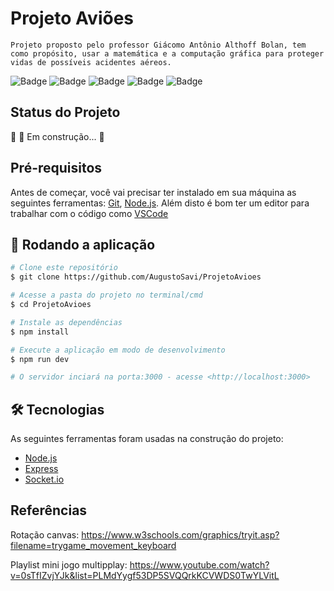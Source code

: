 # Projeto Aviões
    Projeto proposto pelo professor Giácomo Antônio Althoff Bolan, tem como propósito, usar a matemática e a computação gráfica para proteger vidas de possíveis acidentes aéreos. 

![Badge](https://img.shields.io/github/issues/AugustoSavi/ProjetoAvioes)
![Badge](https://img.shields.io/github/forks/AugustoSavi/ProjetoAvioes)
![Badge](https://img.shields.io/github/stars/AugustoSavi/ProjetoAvioes)
![Badge](https://img.shields.io/github/license/AugustoSavi/ProjetoAvioes)
![Badge](https://img.shields.io/twitter/url?url=https%3A%2F%2Fgithub.com%2FAugustoSavi%2FProjetoAvioes)

## Status do Projeto
🚧  🚀 Em construção...  🚧

## Pré-requisitos
Antes de começar, você vai precisar ter instalado em sua máquina as seguintes ferramentas:
[Git](https://git-scm.com), [Node.js](https://nodejs.org/en/). 
Além disto é bom ter um editor para trabalhar com o código como [VSCode](https://code.visualstudio.com/)

## 🎲 Rodando a aplicação

```bash
# Clone este repositório
$ git clone https://github.com/AugustoSavi/ProjetoAvioes

# Acesse a pasta do projeto no terminal/cmd
$ cd ProjetoAvioes

# Instale as dependências
$ npm install

# Execute a aplicação em modo de desenvolvimento
$ npm run dev

# O servidor inciará na porta:3000 - acesse <http://localhost:3000>
```

## 🛠 Tecnologias

As seguintes ferramentas foram usadas na construção do projeto:

- [Node.js](https://nodejs.org/en/)
- [Express](https://expressjs.com/)
- [Socket.io](https://socket.io/)


## Referências 

Rotação canvas:
https://www.w3schools.com/graphics/tryit.asp?filename=trygame_movement_keyboard

Playlist mini jogo multipplay:
https://www.youtube.com/watch?v=0sTfIZvjYJk&list=PLMdYygf53DP5SVQQrkKCVWDS0TwYLVitL
